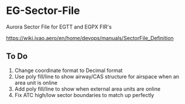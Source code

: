 # EG-Sector-File
Aurora Sector File for EGTT and EGPX FIR's



https://wiki.ivao.aero/en/home/devops/manuals/SectorFile_Definition


## To Do

1) Change coordinate format to Decimal format
2) Use poly fill/line to show airway/CAS structure for airspace when an area unit is online
3) Add poly fill/line to show when external area units are online
4) Fix ATC high/low sector boundaries to match up perfectly